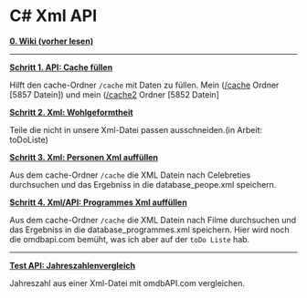 # C# Xml API
[__0. Wiki (vorher lesen)__](https://github.com/DerDannyF/CSharp-XML-API/wiki)


---------------------------------------


[__Schritt 1. API: Cache füllen__](https://github.com/DerDannyF/CSharp-XML-API/tree/master/3%20API%20Cache%20erstellen)

Hilft den cache-Ordner `/cache` mit Daten zu füllen. Mein ([/cache](https://drive.google.com/file/d/0B82ExpNWhsiCMnYxWTR0cTJaV2s/view?usp=sharing) Ordner [5857 Datein]) und mein ([/cache2](https://drive.google.com/file/d/0B82ExpNWhsiCWjFzUERPajdCNkk/view?usp=sharing) Ordner [5852 Datein]

[__Schritt 2. Xml: Wohlgeformtheit__](https://github.com/DerDannyF/CSharp-XML-API/tree/master/2%20wohlgeformte%20Xml%20File)

 Teile die nicht in unsere Xml-Datei passen ausschneiden.(in Arbeit: toDoListe)

[__Schritt 3. Xml: Personen Xml auffüllen__](https://github.com/DerDannyF/CSharp-XML-API/tree/master/4%20Personen%20Xml)

Aus dem cache-Ordner `/cache` die XML Datein nach Celebreties durchsuchen und das Ergebniss in die database_peope.xml speichern.

[__Schritt 4. Xml/API: Programmes Xml auffüllen__](https://github.com/DerDannyF/CSharp-XML-API/tree/master/4%20Filme)

Aus dem cache-Ordner `/cache` die XML Datein nach Filme durchsuchen und das Ergebniss in die database_programmes.xml speichern.
Hier wird noch die omdbapi.com bemüht, was ich aber auf der `toDo Liste` hab.
 
---------------------------------------

[__Test API: Jahreszahlenvergleich__](https://github.com/DerDannyF/CSharp-XML-API/tree/master/1%20omdb%20API%20Jahreszahlen)

 Jahreszahl aus einer Xml-Datei mit omdbAPI.com vergleichen.
